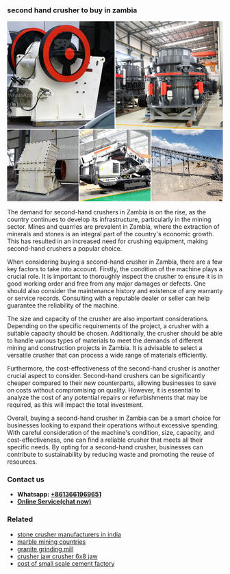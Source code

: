 <h3>second hand crusher to buy in zambia</h3><img src='1706754157.jpg' alt=''><p>The demand for second-hand crushers in Zambia is on the rise, as the country continues to develop its infrastructure, particularly in the mining sector. Mines and quarries are prevalent in Zambia, where the extraction of minerals and stones is an integral part of the country's economic growth. This has resulted in an increased need for crushing equipment, making second-hand crushers a popular choice.</p><p>When considering buying a second-hand crusher in Zambia, there are a few key factors to take into account. Firstly, the condition of the machine plays a crucial role. It is important to thoroughly inspect the crusher to ensure it is in good working order and free from any major damages or defects. One should also consider the maintenance history and existence of any warranty or service records. Consulting with a reputable dealer or seller can help guarantee the reliability of the machine.</p><p>The size and capacity of the crusher are also important considerations. Depending on the specific requirements of the project, a crusher with a suitable capacity should be chosen. Additionally, the crusher should be able to handle various types of materials to meet the demands of different mining and construction projects in Zambia. It is advisable to select a versatile crusher that can process a wide range of materials efficiently.</p><p>Furthermore, the cost-effectiveness of the second-hand crusher is another crucial aspect to consider. Second-hand crushers can be significantly cheaper compared to their new counterparts, allowing businesses to save on costs without compromising on quality. However, it is essential to analyze the cost of any potential repairs or refurbishments that may be required, as this will impact the total investment.</p><p>Overall, buying a second-hand crusher in Zambia can be a smart choice for businesses looking to expand their operations without excessive spending. With careful consideration of the machine's condition, size, capacity, and cost-effectiveness, one can find a reliable crusher that meets all their specific needs. By opting for a second-hand crusher, businesses can contribute to sustainability by reducing waste and promoting the reuse of resources.</p><h3>Contact us</h3><ul><li><strong>Whatsapp:&nbsp;<a href="https://wa.me/8613661969651">+8613661969651</a></strong></li><li><a href="https://swt.shibang-china.com/?git&amp;zhl&amp;second hand crusher to buy in zambia"><strong>Online Service(chat now)</strong></a></li></ul><h3>Related</h3><ul><li><a href='stone crusher manufacturers in india.md'>stone crusher manufacturers in india</a></li><li><a href='marble mining countries.md'>marble mining countries</a></li><li><a href='granite grinding mill.md'>granite grinding mill</a></li><li><a href='crusher jaw crusher 6x8 jaw.md'>crusher jaw crusher 6x8 jaw</a></li><li><a href='cost of small scale cement factory.md'>cost of small scale cement factory</a></li></ul>